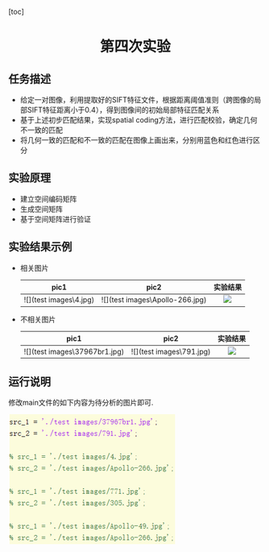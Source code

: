 [toc]

# <center>第四次实验</center>

## 任务描述

* 给定一对图像，利用提取好的SIFT特征文件，根据距离阈值准则（跨图像的局部SIFT特征距离小于0.4），得到图像间的初始局部特征匹配关系
* 基于上述初步匹配结果，实现spatial coding方法，进行匹配校验，确定几何不一致的匹配
* 将几何一致的匹配和不一致的匹配在图像上画出来，分别用蓝色和红色进行区分

## 实验原理

* 建立空间编码矩阵
* 生成空间矩阵
* 基于空间矩阵进行验证

## 实验结果示例

* 相关图片

    |                          pic1                          |                             pic2                             |                     实验结果                      |
    | :----------------------------------------------------: | :----------------------------------------------------------: | :-----------------------------------------------: |
    | ![](test images\4.jpg) | ![](test images\Apollo-266.jpg) | ![](\images\6.png) |

* 不相关图片

    |              pic1              |              pic2               |      实验结果      |
    | :----------------------------: | :-----------------------------: | :----------------: |
    | ![](test images\37967br1.jpg) | ![](test images\791.jpg) | ![](\images\8.png) |

## 运行说明

修改main文件的如下内容为待分析的图片即可.

![](images\9.png)